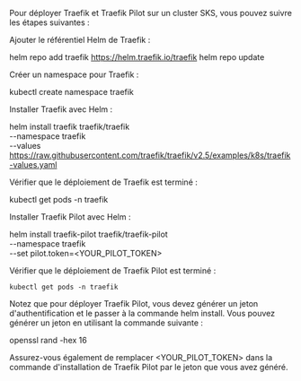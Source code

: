 Pour déployer Traefik et Traefik Pilot sur un cluster SKS, vous pouvez suivre les étapes suivantes :

Ajouter le référentiel Helm de Traefik :


helm repo add traefik https://helm.traefik.io/traefik
helm repo update

Créer un namespace pour Traefik :


kubectl create namespace traefik

Installer Traefik avec Helm :


helm install traefik traefik/traefik \
  --namespace traefik \
  --values https://raw.githubusercontent.com/traefik/traefik/v2.5/examples/k8s/traefik-values.yaml

Vérifier que le déploiement de Traefik est terminé :

kubectl get pods -n traefik

Installer Traefik Pilot avec Helm :

helm install traefik-pilot traefik/traefik-pilot \
  --namespace traefik \
  --set pilot.token=<YOUR_PILOT_TOKEN>

Vérifier que le déploiement de Traefik Pilot est terminé :

    kubectl get pods -n traefik

Notez que pour déployer Traefik Pilot, vous devez générer un jeton d'authentification et le passer à la commande helm install. Vous pouvez générer un jeton en utilisant la commande suivante :


openssl rand -hex 16

Assurez-vous également de remplacer <YOUR_PILOT_TOKEN> dans la commande d'installation de Traefik Pilot par le jeton que vous avez généré.

